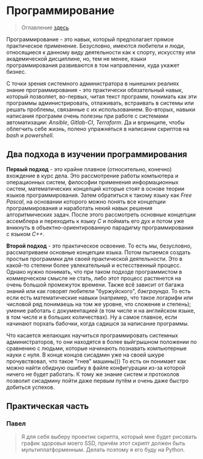 # Программирование

> Оглавление [здесь](contents.md)

Программирование - это навык, который предполагает прямое практическое применение. Безусловно, имеются любители и люди, относящиеся к данному виду деятельности как к спорту, искусству или  академической дисциплине, но, тем не менее, языки программирования развиваются в том направлении, куда укажет бизнес. 

С точки зрения системного администратора в нынешних реалиях знание программирования - это практически обязательный навык, который позволяет, во-первых, читая текст программ, понимать как эти программы администрировать, отлаживать, встраивать в системы или решать проблемы, связанные с их использованием. Во-вторых, навыки написания программ очень полезны при работе с системами автоматизации: *Ansible*, *Gitlab-CI*, *Terraform*. Да и впринципе, чтобы облегчить себе жизнь, полено упражняться в написании скриптов на *bash* и *powershell*. 

## Два подхода в изучении программирования

**Первый подход** - это крайне плавное (относительно, конечно) вхождение в курс дела. Это рассмотрение работы компьютера и операционных систем, философии применения информационных систем, математических концепций которые стоят в основе теории языков программирования. Затем обратиться к такому языку как *Free Pascal*, на основании которого можно понять все концепции программирования и наработать некий навык решения алгоритмических задач. После этого рассмотреть основные концепции ассемблера и переходить к языку *C* и поймать его дух и потом уже вникнуть в объектно-ориентированную парадигму программирования с языком *C++*.

**Второй подход** - это практическое освоение. То есть мы, безусловно, рассматриваем основные концепции языка. Потом пытаемся создать простые программки для своей практической деятельности. Это в какой-то степени более увлекательный и естесственный процесс. Однако нужно понимать, что при таком подходе программистом в коммерческом смысле не стать, либо этот процесс растянется на очень большой промежуток времени. Также всё зависит от багажа знаний или как говорят любители "буржуйского", *бэкграунда*. То есть если есть математические навыки (например, что такое логарифм или числовой ряд понимаешь на том же уровне, что сложение и степень); умение работать с документацией (в том числе и на английском языке, в том числе и в больших количествах). Ну а самое главное, если начинают порхать  бабочки, когда садишся за написание программы.

Что касается желающих научиться программировать системных администраторов, то они находятся в более выйгрышном положении по сравнению с людьми, которые начинають познавать компьютерные науки с нуля. В конце концов сисадмин уже на своей шкуре прочувствовал, что такое "гнев" машины))) То есть он понимает как можно найти обидную ошибку в файле конфигурации из-за которой ничего не будет работать. К тому же знание систем и протоколов позволит сисадмину пойти даже первым путём и очень даже быстро добиться успехов.

## Практическая часть

### Павел

> Я для себя выберу проектик скрипта, который мне будет рисовать график здоровья моего SSD, причём этот скрипт должен быть мультиплатформенным. Делать поэтому я его буду на Python.